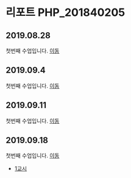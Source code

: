 # 리포트 PHP_201840205

## 2019.08.28 
첫번째 수업입니다. [이동](./01)  

## 2019.09.4 
첫번째 수업입니다. [이동](./02/lecture_02)  

## 2019.09.11 
첫번째 수업입니다. [이동](03)  

## 2019.09.18 
첫번째 수업입니다. [이동](04)  

* [1교시](04/01)